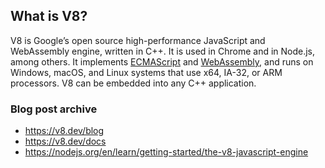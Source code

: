 ## What is V8?
V8 is Google’s open source high-performance JavaScript and WebAssembly engine, written in C++. It is used in Chrome and in Node.js, among others. It implements [ECMAScript](https://tc39.es/ecma262/) and [WebAssembly](https://webassembly.github.io/spec/core/), and runs on Windows, macOS, and Linux systems that use x64, IA-32, or ARM processors. V8 can be embedded into any C++ application.

### Blog post archive
- https://v8.dev/blog
- https://v8.dev/docs
- https://nodejs.org/en/learn/getting-started/the-v8-javascript-engine